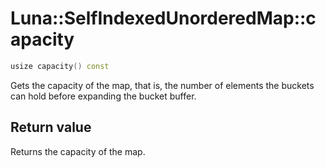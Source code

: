 # Luna::SelfIndexedUnorderedMap::capacity

```c++
usize capacity() const
```

Gets the capacity of the map, that is, the number of elements the buckets can hold before expanding the bucket buffer. 



## Return value
Returns the capacity of the map. 

